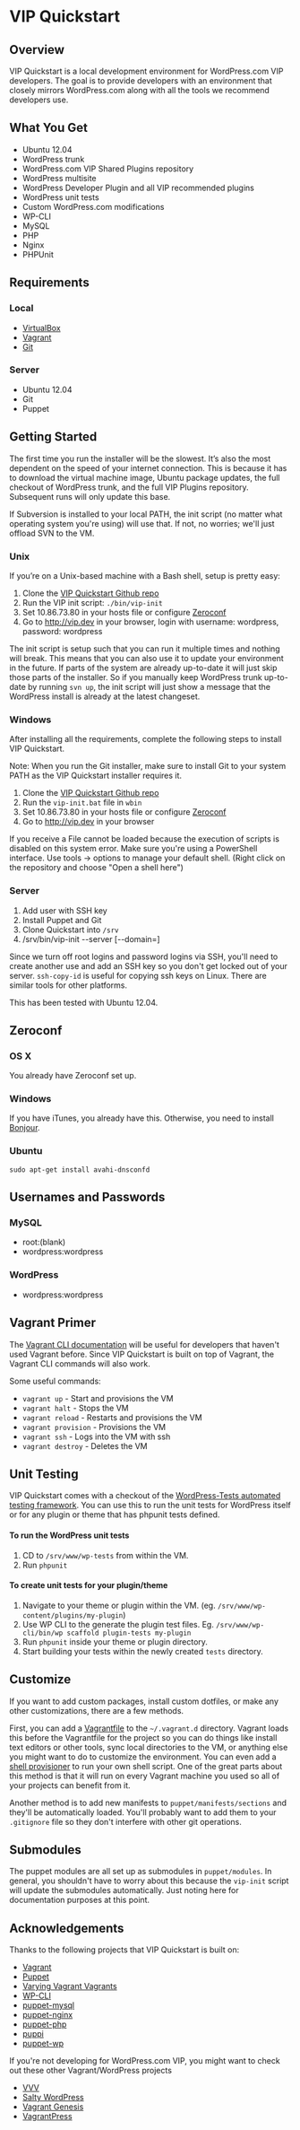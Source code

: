 # VIP Quickstart

## Overview

VIP Quickstart is a local development environment for WordPress.com VIP developers. The goal is to provide developers with an environment that closely mirrors WordPress.com along with all the tools we recommend developers use.

## What You Get

*   Ubuntu 12.04
*   WordPress trunk
*   WordPress.com VIP Shared Plugins repository
*   WordPress multisite
*   WordPress Developer Plugin and all VIP recommended plugins
*   WordPress unit tests
*   Custom WordPress.com modifications
*   WP-CLI
*   MySQL
*   PHP
*   Nginx
*   PHPUnit

## Requirements

### Local

* [VirtualBox](https://www.virtualbox.org/wiki/Downloads)
* [Vagrant](http://www.vagrantup.com/downloads.html)
* [Git](http://git-scm.com/downloads)

### Server

* Ubuntu 12.04
* Git
* Puppet

## Getting Started

The first time you run the installer will be the slowest. It’s also the most dependent on the speed of your internet connection. This is because it has to download the virtual machine image, Ubuntu package updates, the full checkout of WordPress trunk, and the full VIP Plugins repository. Subsequent runs will only update this base.

If Subversion is installed to your local PATH, the init script (no matter what operating system you're using) will use that. If not, no worries; we'll just offload SVN to the VM.

### Unix

If you’re on a Unix-based machine with a Bash shell, setup is pretty easy:

1.  Clone the [VIP Quickstart Github repo](https://github.com/Automattic/vip-quickstart)
2.  Run the VIP init script: `./bin/vip-init`
3.  Set 10.86.73.80 in your hosts file or configure [Zeroconf](#zeroconf)
4.  Go to http://vip.dev in your browser, login with username: wordpress, password: wordpress

The init script is setup such that you can run it multiple times and nothing will break. This means that you can also use it to update your environment in the future. If parts of the system are already up-to-date it will just skip those parts of the installer. So if you manually keep WordPress trunk up-to-date by running `svn up`, the init script will just show a message that the WordPress install is already at the latest changeset.

### Windows

After installing all the requirements, complete the following steps to install VIP Quickstart.

Note: When you run the Git installer, make sure to install Git to your system PATH as the VIP Quickstart installer requires it.

1.  Clone the [VIP Quickstart Github repo](https://github.com/Automattic/vip-quickstart)
2.  Run the `vip-init.bat` file in `wbin`
3.  Set 10.86.73.80 in your hosts file or configure [Zeroconf](#zeroconf)
4.  Go to http://vip.dev in your browser

If you receive a File cannot be loaded because the execution of scripts is disabled on this system error. Make sure you're using a PowerShell interface. Use tools -> options to manage your default shell. (Right click on the repository and choose "Open a shell here")

### Server

1. Add user with SSH key
2. Install Puppet and Git
3. Clone Quickstart into `/srv`
4. /srv/bin/vip-init --server [--domain=<domain>]

Since we turn off root logins and password logins via SSH, you'll need to create another use and add an SSH key so you don't get locked out of your server. `ssh-copy-id` is useful for copying ssh keys on Linux. There are similar tools for other platforms.

This has been tested with Ubuntu 12.04.

## Zeroconf

### OS X

You already have Zeroconf set up.

### Windows

If you have iTunes, you already have this. Otherwise, you need to install [Bonjour](http://support.apple.com/kb/DL999).

### Ubuntu

`sudo apt-get install avahi-dnsconfd`

## Usernames and Passwords

### MySQL
* root:(blank)
* wordpress:wordpress

### WordPress
* wordpress:wordpress

## Vagrant Primer

The [Vagrant CLI documentation](http://docs.vagrantup.com/v2/cli/index.html) will be useful for developers that haven't used Vagrant before. Since VIP Quickstart is built on top of Vagrant, the Vagrant CLI commands will also work.

Some useful commands:

* `vagrant up` - Start and provisions the VM
* `vagrant halt` - Stops the VM
* `vagrant reload` - Restarts and provisions the VM
* `vagrant provision` - Provisions the VM
* `vagrant ssh` - Logs into the VM with ssh
* `vagrant destroy` - Deletes the VM

## Unit Testing

VIP Quickstart comes with a checkout of the [WordPress-Tests automated testing framework](http://make.wordpress.org/core/handbook/automated-testing/). You can use this to run the unit tests for WordPress itself or for any plugin or theme that has phpunit tests defined.

#### To run the WordPress unit tests

1. CD to `/srv/www/wp-tests` from within the VM.
2. Run `phpunit`

#### To create unit tests for your plugin/theme

1. Navigate to your theme or plugin within the VM. (eg. `/srv/www/wp-content/plugins/my-plugin`)
2. Use WP CLI to the generate the plugin test files. Eg. `/srv/www/wp-cli/bin/wp scaffold plugin-tests my-plugin`
3. Run `phpunit` inside your theme or plugin directory.
4. Start building your tests within the newly created `tests` directory.

## Customize

If you want to add custom packages, install custom dotfiles, or make any other customizations, there are a few methods.

First, you can add a [Vagrantfile](http://docs.vagrantup.com/v2/vagrantfile/index.html) to the `~/.vagrant.d` directory. Vagrant loads this before the Vagrantfile for the project so you can do things like install text editors or other tools, sync local directories to the VM, or anything else you might want to do to customize the environment. You can even add a [shell provisioner](http://docs.vagrantup.com/v2/provisioning/shell.html) to run your own shell script. One of the great parts about this method is that it will run on every Vagrant machine you used so all of your projects can benefit from it.

Another method is to add new manifests to `puppet/manifests/sections` and they'll be automatically loaded. You'll probably want to add them to your `.gitignore` file so they don't interfere with other git operations.

## Submodules

The puppet modules are all set up as submodules in `puppet/modules`. In general, you shouldn't have to worry about this because the `vip-init` script will update the submodules automatically. Just noting here for documentation purposes at this point.

## Acknowledgements

Thanks to the following projects that VIP Quickstart is built on:

* [Vagrant](http://vagrantup.com/)
* [Puppet](http://puppetlabs.com/)
* [Varying Vagrant Vagrants](https://github.com/10up/varying-vagrant-vagrants)
* [WP-CLI](http://wp-cli.org)
* [puppet-mysql](https://github.com/example42/puppet-mysql)
* [puppet-nginx](https://github.com/example42/puppet-nginx)
* [puppet-php](https://github.com/jippi/puppet-php)
* [puppi](https://github.com/example42/puppi)
* [puppet-wp](https://github.com/rmccue/puppet-wp)

If you're not developing for WordPress.com VIP, you might want to check out these other Vagrant/WordPress projects

* [VVV](https://github.com/Varying-Vagrant-Vagrants/VVV)
* [Salty WordPress](https://github.com/humanmade/Salty-WordPress)
* [Vagrant Genesis](https://github.com/genesis/wordpress/)
* [VagrantPress](https://github.com/chad-thompson/vagrantpress)
